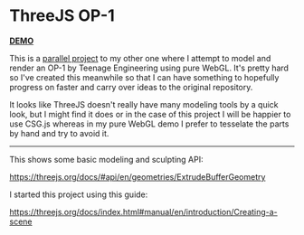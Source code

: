 # ThreeJS OP-1

[**DEMO**](https://tomashubelbauer.github.io/three-op-1)

This is a [parallel project](https://github.com/TomasHubelbauer/webgl-op-1) to
my other one where I attempt to model and render an OP-1 by Teenage Engineering
using pure WebGL. It's pretty hard so I've created this meanwhile so that I can
have something to hopefully progress on faster and carry over ideas to the
original repository.

It looks like ThreeJS doesn't really have many modeling tools by a quick look,
but I might find it does or in the case of this project I will be happier to use
CSG.js whereas in my pure WebGL demo I prefer to tesselate the parts by hand and
try to avoid it.

---

This shows some basic modeling and sculpting API:

https://threejs.org/docs/#api/en/geometries/ExtrudeBufferGeometry

I started this project using this guide:

https://threejs.org/docs/index.html#manual/en/introduction/Creating-a-scene
